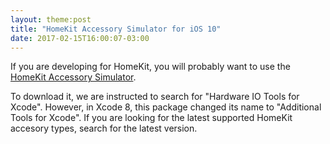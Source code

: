 ```yaml
---
layout: theme:post
title: "HomeKit Accessory Simulator for iOS 10"
date: 2017-02-15T16:00:07-03:00
---
```


If you are developing for HomeKit, you will probably want to use the [HomeKit Accessory Simulator](https://developer.apple.com/library/prerelease/content/documentation/NetworkingInternet/Conceptual/HomeKitDeveloperGuide/EnablingHomeKit/EnablingHomeKit.html#//apple_ref/doc/uid/TP40015050-CH2-SW3).

To download it, we are instructed to search for "Hardware IO Tools for Xcode". However, in Xcode 8, this package changed its name to "Additional Tools for Xcode". If you are looking for the latest supported HomeKit accesory types, search for the latest version.
